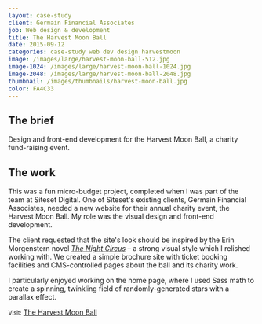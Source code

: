 ```yaml
---
layout: case-study
client: Germain Financial Associates
job: Web design & development
title: The Harvest Moon Ball
date: 2015-09-12
categories: case-study web dev design harvestmoon
image: /images/large/harvest-moon-ball-512.jpg
image-1024: /images/large/harvest-moon-ball-1024.jpg
image-2048: /images/large/harvest-moon-ball-2048.jpg
thumbnail: /images/thumbnails/harvest-moon-ball.jpg
color: FA4C33
---
```

## The brief
Design and front-end development for the Harvest Moon Ball, a charity fund-raising event.

## The work
This was a fun micro-budget project, completed when I was part of the team at Siteset Digital. One of Siteset's existing clients, Germain Financial Associates, needed a new website for their annual charity event, the Harvest Moon Ball. My role was the visual design and front-end development.

The client requested that the site's look should be inspired by the Erin Morgenstern novel _[The Night Circus][1]_ – a strong visual style which I relished working with. We created a simple brochure site with ticket booking facilities and CMS-controlled pages about the ball and its charity work.

I particularly enjoyed working on the home page, where I used Sass math to create a spinning, twinkling field of randomly-generated stars with a parallax effect.

<small>Visit:</small> [The Harvest Moon Ball][2]

[1]: http://erinmorgenstern.com/writing/the-night-circus "The Night Circus, by Erin Morgenstern"
[2]: http://www.harvestmoonball.co.uk "The Harvest Moon Ball"